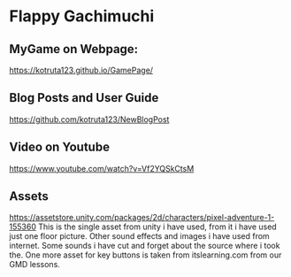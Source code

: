 # Flappy Gachimuchi

## MyGame on Webpage:
https://kotruta123.github.io/GamePage/

## Blog Posts and User Guide
https://github.com/kotruta123/NewBlogPost

## Video on Youtube
https://www.youtube.com/watch?v=Vf2YQSkCtsM

 ## Assets
https://assetstore.unity.com/packages/2d/characters/pixel-adventure-1-155360
This is the single asset from unity i have used, from it i have used just one floor picture. Other sound effects and images i have used from internet. Some sounds i have cut and forget about the source where i took the.
One more asset for key buttons is taken from itslearning.com from our GMD lessons.

